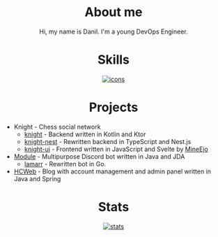 <h1 align="center">About me</h1>
<p align="center">
Hi, my name is Danil. I'm a young DevOps Engineer.
</p>

<h1 align="center">Skills</h1>
<p align="center">
  <a href="https://github.com/tandpfun/skill-icons">
    <img alt="icons" src="https://skillicons.dev/icons?i=linux,kubernetes,docker,nginx,postgres,mongo,redis,aws&perline=8" />
  </a>
</p>

<h1 align="center">Projects</h1>

- Knight - Chess social network
    - [knight](https://github.com/krabiworld/knight) - Backend written in Kotlin and Ktor
    - [knight-nest](https://github.com/krabiworld/knight-nest) - Rewritten backend in TypeScript and Nest.js
    - [knight-ui](https://github.com/krabiworld/knight-ui) - Frontend written in JavaScript and Svelte by [MineEjo](https://github.com/mineejo)
- [Module](https://github.com/krabiworld/module) - Multipurpose Discord bot written in Java and JDA
    - [lamarr](https://github.com/krabiworld/lamarr) - Rewritten bot in Go.
- [HCWeb](https://github.com/krabiworld/HCWeb) - Blog with account management and admin panel written in Java and Spring

<h1 align="center">Stats</h1>
<p align="center">
  <a href="https://github.com/anuraghazra/github-readme-stats">
    <img alt="stats" src="https://github-readme-stats.vercel.app/api/top-langs/?username=krabiworld&hide_title=true&card_width=445&hide_border=true&layout=compact&theme=github_dark&langs_count=6&hide=html,css&exclude_repo=reiodart,reiodart-demo,knight-ui,Discord-Chess" />
  </a>
</p>
